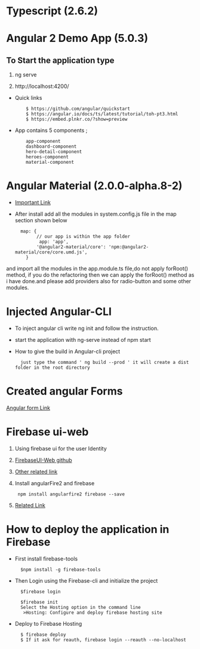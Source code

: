 # Typescript (2.6.2)

# Angular 2 Demo App (5.0.3)

## To Start the application type 

 1. ng serve
 
 1. http://localhost:4200/

* Quick links

          $ https://github.com/angular/quickstart
          $ https://angular.io/docs/ts/latest/tutorial/toh-pt3.html
          $ https://embed.plnkr.co/?show=preview

* App contains 5 components ;

          app-component 
          dashboard-component
          hero-detail-component
          heroes-component
          material-component
   

# Angular Material (2.0.0-alpha.8-2)
 
 
* [Important Link](https://github.com/angular/material2)

* After install add all the modules in system.config.js file in the map section 
shown below

        map: {
              // our app is within the app folder
               app: 'app',
              '@angular2-material/core': 'npm:@angular2-material/core/core.umd.js',
          }


and import all the modules in the app.module.ts file,do not apply forRoot() method,
if you do the refactoring then we can apply the forRoot() method as i have done.and please add providers also for radio-button and some other modules.
   


# Injected Angular-CLI  

* To inject angular cli write ng init and follow the instruction.
* start the application with ng-serve instead of npm start
* How to give the build in Angular-cli project
   
        just type the command ' ng build --prod ' it will create a dist folder in the root directory


# Created angular Forms

   [Angular form Link](https://angular.io/docs/ts/latest/guide/forms.html)


# Firebase ui-web

1. Using firebase ui for the user Identity 
              
1. [FirebaseUI-Web github](https://github.com/firebase/FirebaseUI-Web)
1. [Other related link](https://firebase.google.com/docs/auth/web/password-auth#before_you_begin)

1. Install angularFire2 and firebase

        npm install angularfire2 firebase --save

1. [Related Link](https://github.com/angular/angularfire2/blob/master/docs/3-retrieving-data-as-lists.md)


# How to deploy the application in Firebase

* First install firebase-tools
   
        $npm install -g firebase-tools

* Then Login using the Firebase-cli and initialize the project
    
        $firebase login

        $firebase init
        Select the Hosting option in the command line
         >Hosting: Configure and deploy firebase hosting site

* Deploy to Firebase Hosting
      
        $ firebase deploy
        $ If it ask for reauth, firebase login --reauth --no-localhost